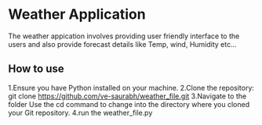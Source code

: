 # Weather Application
The weather appication involves providing user friendly interface to the users and also provide forecast details like Temp, wind, Humidity etc...
## How to use
1.Ensure you have Python installed on your machine.
2.Clone the repository:
      git clone https://github.com/ve-saurabh/weather_file.git
3.Navigate to the folder
      Use the cd command to change into the directory where you cloned your Git repository.
4.run the weather_file.py 
      
